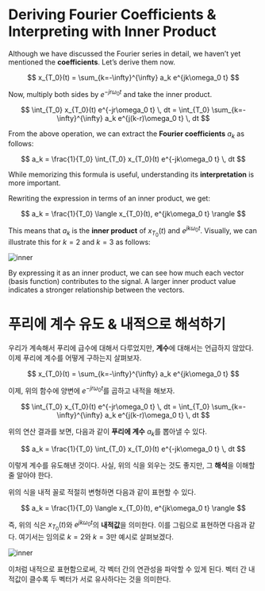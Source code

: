 # Deriving Fourier Coefficients & Interpreting with Inner Product

Although we have discussed the Fourier series in detail, we haven’t yet mentioned the **coefficients**. Let’s derive them now.

$$
x_{T_0}(t) = \sum_{k=-\infty}^{\infty} a_k e^{jk\omega_0 t}
$$

Now, multiply both sides by $e^{-jr\omega_0 t}$ and take the inner product.

$$
\int_{T_0} x_{T_0}(t) e^{-jr\omega_0 t} \, dt = \int_{T_0} \sum_{k=-\infty}^{\infty} a_k e^{j(k-r)\omega_0 t} \, dt
$$

From the above operation, we can extract the **Fourier coefficients** $a_k$ as follows:

$$
a_k = \frac{1}{T_0} \int_{T_0} x_{T_0}(t) e^{-jk\omega_0 t} \, dt
$$

While memorizing this formula is useful, understanding its **interpretation** is more important.

Rewriting the expression in terms of an inner product, we get:

$$
a_k = \frac{1}{T_0} \langle x_{T_0}(t), e^{jk\omega_0 t} \rangle
$$

This means that $a_k$ is the **inner product** of $x_{T_0}(t)$ and $e^{jk\omega_0 t}$. Visually, we can illustrate this for $k=2$ and $k=3$ as follows:

![inner](https://i.imgur.com/ZQ9EhV6.png)

By expressing it as an inner product, we can see how much each vector (basis function) contributes to the signal. A larger inner product value indicates a stronger relationship between the vectors.


# 푸리에 계수 유도 & 내적으로 해석하기

우리가 계속해서 푸리에 급수에 대해서 다루었지만, **계수**에 대해서는 언급하지 않았다. 이제 푸리에 계수를 어떻게 구하는지 살펴보자.

$$
x_{T_0}(t) = \sum_{k=-\infty}^{\infty} a_k e^{jk\omega_0 t}
$$

이제, 위의 함수에 양변에 $e^{-jr\omega_0 t}$를 곱하고 내적을 해보자.

$$
\int_{T_0} x_{T_0}(t) e^{-jr\omega_0 t} \, dt = \int_{T_0} \sum_{k=-\infty}^{\infty} a_k e^{j(k-r)\omega_0 t} \, dt
$$

위의 연산 결과를 보면, 다음과 같이 **푸리에 계수** $a_k$를 뽑아낼 수 있다.

$$
a_k = \frac{1}{T_0} \int_{T_0} x_{T_0}(t) e^{-jk\omega_0 t} \, dt
$$

이렇게 계수를 유도해낸 것이다. 사실, 위의 식을 외우는 것도 좋지만, 그 **해석**을 이해할 줄 알아야 한다.

위의 식을 내적 꼴로 적절히 변형하면 다음과 같이 표현할 수 있다.

$$
a_k = \frac{1}{T_0} \langle x_{T_0}(t), e^{jk\omega_0 t} \rangle
$$

즉, 위의 식은 $x_{T_0}(t)$와 $e^{jk\omega_0 t}$의 **내적값**을 의미한다. 이를 그림으로 표현하면 다음과 같다. 여기서는 임의로 $k=2$와 $k=3$만 예시로 살펴보겠다.

![inner](https://i.imgur.com/ZQ9EhV6.png)

이처럼 내적으로 표현함으로써, 각 벡터 간의 연관성을 파악할 수 있게 된다. 벡터 간 내적값이 클수록 두 벡터가 서로 유사하다는 것을 의미한다.





